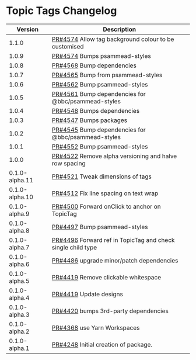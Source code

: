 # Topic Tags Changelog

| Version        | Description                                                                                              |
| -------------- | -------------------------------------------------------------------------------------------------------- |
| 1.1.0          | [PR#4574](https://github.com/bbc/psammead/pull/4576) Allow tag background colour to be customised        |
| 1.0.9          | [PR#4574](https://github.com/bbc/psammead/pull/4574) Bumps psammead-styles                               |
| 1.0.8          | [PR#4568](https://github.com/bbc/psammead/pull/4568) Bump dependencies                                   |
| 1.0.7          | [PR#4565](https://github.com/bbc/psammead/pull/4565) Bump from psammead-styles                           |
| 1.0.6          | [PR#4562](https://github.com/bbc/psammead/pull/4562) Bump psammead-styles                                |
| 1.0.5          | [PR#4561](https://github.com/bbc/psammead/pull/4561) Bump dependencies for @bbc/psammead-styles          |
| 1.0.4          | [PR#4548](https://github.com/bbc/psammead/pull/4548) Bumps dependencies                                  |
| 1.0.3          | [PR#4547](https://github.com/bbc/psammead/pull/4547) Bumps packages                                      |
| 1.0.2          | [PR#4545](https://github.com/bbc/psammead/pull/4545) Bump dependencies for @bbc/psammead-styles          |
| 1.0.1          | [PR#4552](https://github.com/bbc/psammead/pull/4552) Bump psammead-styles                                |
| 1.0.0          | [PR#4522](https://github.com/bbc/psammead/pull/4522) Remove alpha versioning and halve row spacing       |
| 0.1.0-alpha.11 | [PR#4521](https://github.com/bbc/psammead/pull/4521) Tweak dimensions of tags                            |
| 0.1.0-alpha.10 | [PR#4512](https://github.com/bbc/psammead/pull/4512) Fix line spacing on text wrap                       |
| 0.1.0-alpha.9  | [PR#4500](https://github.com/bbc/psammead/pull/4500) Forward onClick to anchor on TopicTag               |
| 0.1.0-alpha.8  | [PR#4497](https://github.com/bbc/psammead/pull/4497) Bump psammead-styles                                |
| 0.1.0-alpha.7  | [PR#4496](https://github.com/bbc/psammead/pull/4496) Forward ref in TopicTag and check single child type |
| 0.1.0-alpha.6  | [PR#4486](https://github.com/bbc/psammead/pull/4486) upgrade minor/patch dependencies                    |
| 0.1.0-alpha.5  | [PR#4419](https://github.com/bbc/psammead/pull/4419) Remove clickable whitespace                         |
| 0.1.0-alpha.4  | [PR#4419](https://github.com/bbc/psammead/pull/4419) Update designs                                      |
| 0.1.0-alpha.3  | [PR#4420](https://github.com/bbc/psammead/pull/4420) bumps 3rd-party dependencies                        |
| 0.1.0-alpha.2  | [PR#4368](https://github.com/bbc/psammead/pull/4368) use Yarn Workspaces                                 |
| 0.1.0-alpha.1  | [PR#4248](https://github.com/BBC-News/psammead/pull/4248) Initial creation of package.                   |
